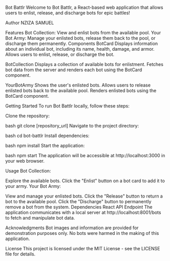 Bot Battlr
Welcome to Bot Battlr, a React-based web application that allows users to enlist, release, and discharge bots for epic battles!

Author
NZIZA SAMUEL

Features
Bot Collection: View and enlist bots from the available pool.
Your Bot Army: Manage your enlisted bots, release them back to the pool, or discharge them permanently.
Components
BotCard
Displays information about an individual bot, including its name, health, damage, and armor. Allows users to enlist, release, or discharge the bot.

BotCollection
Displays a collection of available bots for enlistment. Fetches bot data from the server and renders each bot using the BotCard component.

YourBotArmy
Shows the user's enlisted bots. Allows users to release enlisted bots back to the available pool. Renders enlisted bots using the BotCard component.

Getting Started
To run Bot Battlr locally, follow these steps:

Clone the repository:

bash
git clone [repository_url]
Navigate to the project directory:

bash
cd bot-battlr
Install dependencies:

bash
npm install
Start the application:

bash
npm start
The application will be accessible at http://localhost:3000 in your web browser.

Usage
Bot Collection:

Explore the available bots.
Click the "Enlist" button on a bot card to add it to your army.
Your Bot Army:

View and manage your enlisted bots.
Click the "Release" button to return a bot to the available pool.
Click the "Discharge" button to permanently remove a bot from the system.
Dependencies
React
API Endpoint
The application communicates with a local server at http://localhost:8001/bots to fetch and manipulate bot data.

Acknowledgments
Bot images and information are provided for demonstration purposes only. No bots were harmed in the making of this application.

License
This project is licensed under the MIT License - see the LICENSE file for details.
